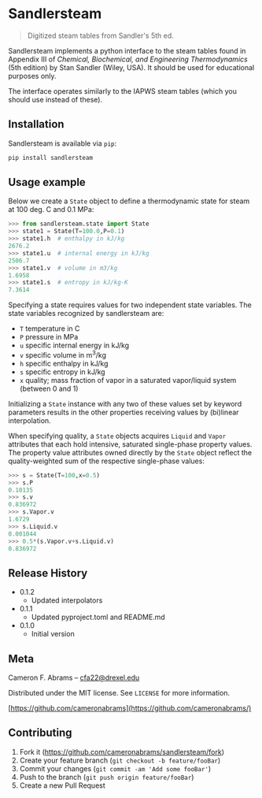 # Sandlersteam

> Digitized steam tables from Sandler's 5th ed.

Sandlersteam implements a python interface to the steam tables found in Appendix III of _Chemical, Biochemical, and Engineering Thermodynamics_ (5th edition) by Stan Sandler (Wiley, USA). It should be used for educational purposes only.

The interface operates similarly to the IAPWS steam tables (which you should use instead of these).

## Installation

Sandlersteam is available via `pip`:

```sh
pip install sandlersteam
```

## Usage example

Below we create a `State` object to define a thermodynamic state for steam at 100 deg. C and 0.1 MPa:

```python
>>> from sandlersteam.state import State
>>> state1 = State(T=100.0,P=0.1)
>>> state1.h  # enthalpy in kJ/kg
2676.2
>>> state1.u  # internal energy in kJ/kg
2506.7
>>> state1.v  # volume in m3/kg
1.6958
>>> state1.s  # entropy in kJ/kg-K
7.3614
```

Specifying a state requires values for two independent state variables.  The state variables recognized by sandlersteam are:

* `T` temperature in C
* `P` pressure in MPa
* `u` specific internal energy in kJ/kg
* `v` specific volume in m<sup>3</sup>/kg
* `h` specific enthalpy in kJ/kg
* `s` specific entropy in kJ/kg
* `x` quality; mass fraction of vapor in a saturated vapor/liquid system (between 0 and 1)

Initializing a `State` instance with any two of these values set by keyword parameters results in the other
properties receiving values by (bi)linear interpolation.

When specifying quality, a `State` objects acquires `Liquid` and `Vapor` attributes that each hold intensive, saturated single-phase property values.  The property value attributes owned directly by the `State` object reflect the quality-weighted sum of the respective single-phase values:

```python
>>> s = State(T=100,x=0.5)
>>> s.P
0.10135
>>> s.v
0.836972
>>> s.Vapor.v
1.6729
>>> s.Liquid.v
0.001044
>>> 0.5*(s.Vapor.v+s.Liquid.v)
0.836972
```

## Release History

* 0.1.2
    * Updated interpolators
* 0.1.1
    * Updated pyproject.toml and README.md
* 0.1.0
    * Initial version

## Meta

Cameron F. Abrams – cfa22@drexel.edu

Distributed under the MIT license. See ``LICENSE`` for more information.

[https://github.com/cameronabrams](https://github.com/cameronabrams/)

## Contributing

1. Fork it (<https://github.com/cameronabrams/sandlersteam/fork>)
2. Create your feature branch (`git checkout -b feature/fooBar`)
3. Commit your changes (`git commit -am 'Add some fooBar'`)
4. Push to the branch (`git push origin feature/fooBar`)
5. Create a new Pull Request
